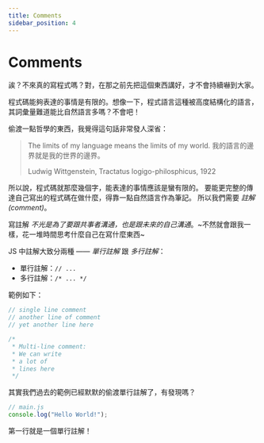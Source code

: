 ```yaml
---
title: Comments
sidebar_position: 4
---
```


# Comments

誒？不來真的寫程式嗎？對，在那之前先把這個東西講好，才不會持續嚇到大家。

程式碼能夠表達的事情是有限的。想像一下，程式語言這種被高度結構化的語言，其詞彙量難道能比自然語言多嗎？不會吧！

偷渡一點哲學的東西，我覺得這句話非常發人深省：

> The limits of my language means the limits of my world.
> 我的語言的邊界就是我的世界的邊界。
>
> Ludwig Wittgenstein, Tractatus logigo-philosphicus, 1922

所以說，程式碼就那麼幾個字，能表達的事情應該是蠻有限的。
要能更完整的傳達自己寫出的程式碼在做什麼，得靠一點自然語言作為筆記。
所以我們需要 _註解 (comment)_。

寫註解 _不光是為了要跟共事者溝通，也是跟未來的自己溝通_。~不然就會跟我一樣，花一堆時間思考什麼自己在寫什麼東西~

JS 中註解大致分兩種 —— _單行註解_ 跟 _多行註解_：

- 單行註解：`// ...`
- 多行註解：`/* ... */`

範例如下：

```javascript
// single line comment
// another line of comment
// yet another line here

/*
 * Multi-line comment:
 * We can write
 * a lot of
 * lines here
 */
```

其實我們過去的範例已經默默的偷渡單行註解了，有發現嗎？

```javascript
// main.js
console.log("Hello World!");
```

第一行就是一個單行註解！
